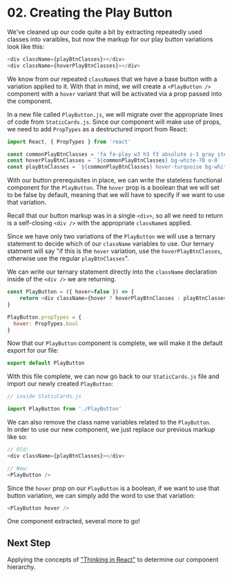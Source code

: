 # 02. Creating the Play Button

We've cleaned up our code quite a bit by extracting repeatedly used classes into varaibles, but now the markup for our play button variations look like this:

```javascript
<div className={playBtnClasses}></div>
<div className={hoverPlayBtnClasses}></div>
```

We know from our repeated `className`s that we have a base button with a variation applied to it. With that in mind, we will create a `<PlayButton />` component with a `hover` variant that will be activated via a prop passed into the component.

In a new file called `PlayButton.js`, we will migrate over the appropriate lines of code from `StaticCards.js`. Since our component will make use of props, we need to add `PropTypes` as a destructured import from React:

```javascript
import React, { PropTypes } from 'react'

const commonPlayBtnClasses = 'fa fa-play w3 h3 f3 absolute z-1 gray items-center justify-center br-pill pointer card-play-btn'
const hoverPlayBtnClasses = `${commonPlayBtnClasses} bg-white-70 o-0`
const playBtnClasses = `${commonPlayBtnClasses} hover-turquoise bg-white`
```

With our button prerequisites in place, we can write the stateless functional component for the `PlayButton`. The `hover` prop is a boolean that we will set to be false by default, meaning that we will have to specify if we want to use that variation.

Recall that our button markup was in a single `<div>`, so all we need to return is a self-closing `<div />` with the appropriate `className`s applied.

Since we have only two variations of the `PlayButton` we will use a ternary statement to decide which of our `className` variables to use. Our ternary statment will say "if this is the `hover` variation, use the `hoverPlayBtnClasses`, otherwise use the regular `playBtnClasses`".

We can write our ternary statement directly into the `className` declaration inside of the `<div />` we are returning.

```javascript
const PlayButton = ({ hover=false }) => {
    return <div className={hover ? hoverPlayBtnClasses : playBtnClasses} />
}

PlayButton.propTypes = {
  hover: PropTypes.bool  
}
```

Now that our `PlayButton` component is complete, we will make it the default export for our file:

```javascript
export default PlayButton
```

With this file complete, we can now go back to our `StaticCards.js` file and import our newly created `PlayButton`:

```javascript
// inside StaticCards.js

import PlayButton from './PlayButton'
```

We can also remove the class name variables related to the `PlayButton`.  
In order to use our new component, we just replace our previous markup like so:

```javascript
// Old:
<div className={playBtnClasses}></div>

// New:
<PlayButton />
```

Since the `hover` prop on our `PlayButton` is a boolean, if we want to use that button variation, we can simply add the word to use that variation:

```javascript
<PlayButton hover />
```

One component extracted, several more to go!

## Next Step
Applying the concepts of ["Thinking in React"](https://facebook.github.io/react/docs/thinking-in-react.html) to determine our component hierarchy.

